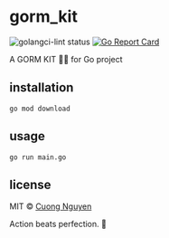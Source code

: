 # gorm_kit

![golangci-lint status](https://github.com/103cuong/gorm_kit/workflows/golangci-lint/badge.svg)
[![Go Report Card](https://goreportcard.com/badge/github.com/103cuong/gorm_kit)](https://goreportcard.com/report/github.com/103cuong/gorm_kit)

A GORM KIT 👰🏻 for Go project

## installation

```shell script
go mod download
```

## usage

```shell script
go run main.go
```

## license

MIT © [Cuong Nguyen](https://www.linkedin.com/in/cuong9/)


<!-- INSPIRATIONAL_QUOTE_START -->
Action beats perfection.
🐶
<!-- INSPIRATIONAL_QUOTE_END -->
